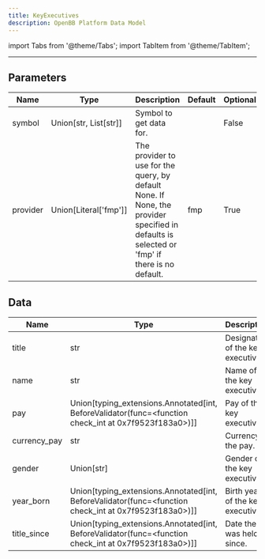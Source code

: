 ```yaml
---
title: KeyExecutives
description: OpenBB Platform Data Model
---
```



import Tabs from '@theme/Tabs';
import TabItem from '@theme/TabItem';


---

## Parameters

<Tabs>
<TabItem value="standard" label="Standard">

| Name | Type | Description | Default | Optional |
| ---- | ---- | ----------- | ------- | -------- |
| symbol | Union[str, List[str]] | Symbol to get data for. |  | False |
| provider | Union[Literal['fmp']] | The provider to use for the query, by default None. If None, the provider specified in defaults is selected or 'fmp' if there is no default. | fmp | True |
</TabItem>

</Tabs>

## Data

<Tabs>
<TabItem value="standard" label="Standard">

| Name | Type | Description |
| ---- | ---- | ----------- |
| title | str | Designation of the key executive. |
| name | str | Name of the key executive. |
| pay | Union[typing_extensions.Annotated[int, BeforeValidator(func=<function check_int at 0x7f9523f183a0>)]] | Pay of the key executive. |
| currency_pay | str | Currency of the pay. |
| gender | Union[str] | Gender of the key executive. |
| year_born | Union[typing_extensions.Annotated[int, BeforeValidator(func=<function check_int at 0x7f9523f183a0>)]] | Birth year of the key executive. |
| title_since | Union[typing_extensions.Annotated[int, BeforeValidator(func=<function check_int at 0x7f9523f183a0>)]] | Date the tile was held since. |
</TabItem>

</Tabs>

